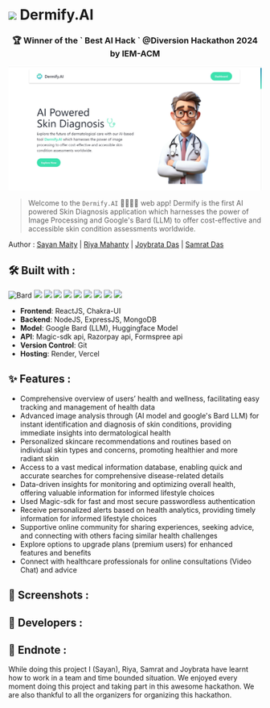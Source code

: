 # <img src = "https://media3.giphy.com/media/v1.Y2lkPTc5MGI3NjExODJ3YWRuajZ1d2pydm0zaW44bW1qMmF2eHlleW1peGt5ejhrMjJkYSZlcD12MV9pbnRlcm5hbF9naWZfYnlfaWQmY3Q9cw/kU4mcmHfmV7YhuIj6J/giphy.gif" width="45"> Dermify.AI

<h3 align="center">
  🏆 Winner of the ` Best AI Hack ` @Diversion Hackathon 2024 by IEM-ACM
</h3>


<p align="center">
  <img src="./client/src/assets/readmeImages/banner.jpg" alt="banner">
</p>

> Welcome to the  ``` Dermify.AI ``` 👨🏻‍⚕️💉 web app! Dermify is the first AI powered Skin Diagnosis application which harnesses the power of Image Processing and Google's Bard (LLM) to offer cost-effective and accessible skin condition assessments worldwide.

Author : [Sayan Maity](https://github.com/Sayan-Maity) | [Riya Mahanty](https://github.com/riyamahantyyy) | [Joybrata Das](https://github.com/joyous4) |  [Samrat Das](https://github.com/das2Samrat)

## 🛠️ Built with :
![Bard](https://neuron.infura-ipfs.io/ipfs/QmTwgwYJV5bx3wnvZAVRUP9a9tVGT58pFeycvhMWhrgkGF) <img src="https://img.shields.io/badge/reactjs%20-%23333.svg?&style=for-the-badge&logo=react&logoColor=%2361DAFB"/> <img src="https://img.shields.io/badge/chakraui%20-%31BB.svg?&style=for-the-badge&logo=chakraui&logoColor=white"/> <img src="https://img.shields.io/badge/razorpay%20-%23008CDD.svg?&style=for-the-badge&logo=razorpay&logoColor=white"/> <img src="https://img.shields.io/badge/nodejs%20-%23339933.svg?&style=for-the-badge&logo=nodedotjs&logoColor=white"/> <img src="https://img.shields.io/badge/expressjs%20-%23000000.svg?&style=for-the-badge&logo=express&logoColor=white"/> <img src="https://img.shields.io/badge/mongodb%20-%2347A248.svg?&style=for-the-badge&logo=mongodb&logoColor=white"/> <img src="https://img.shields.io/badge/vercel%20-%23000000.svg?&style=for-the-badge&logo=vercel&logoColor=white"/> <img src="https://img.shields.io/badge/render%20-%2346E3B7.svg?&style=for-the-badge&logo=render&logoColor=white"/> <img src="https://img.shields.io/badge/huggingface%20-yellow.svg?&style=for-the-badge&logo=huggingface&logoColor=white"/> 

- **Frontend**: ReactJS, Chakra-UI
- **Backend**: NodeJS, ExpressJS, MongoDB
- **Model**: Google Bard (LLM), Huggingface Model
- **API**: Magic-sdk api, Razorpay api, Formspree api
- **Version Control**: Git
- **Hosting**: Render, Vercel

 ## ✨ Features :
 - Comprehensive overview of users’ health and wellness, facilitating easy tracking and management of health data
 - Advanced image analysis through (AI model and google's Bard LLM) for instant identification and diagnosis of skin conditions, providing immediate insights into dermatological health
 - Personalized skincare recommendations and routines based on individual skin types and concerns, promoting healthier and more radiant skin
 - Access to a vast medical information database, enabling quick and accurate searches for comprehensive disease-related details
 - Data-driven insights for monitoring and optimizing overall health, offering valuable information for informed lifestyle choices
 - Used Magic-sdk for fast and most secure passwordless authentication
 - Receive personalized alerts based on health analytics, providing timely information for informed lifestyle choices
 - Supportive online community for sharing experiences, seeking advice, and connecting with others facing similar health challenges
 - Explore options to upgrade plans (premium users) for enhanced features and benefits
 - Connect with healthcare professionals for online consultations (Video Chat) and advice

## 📸 Screenshots :

## 📸 Developers :

## 📝 Endnote :
 While doing this project I (Sayan), Riya, Samrat and Joybrata have learnt how to work in a team and time bounded situation. We enjoyed every moment doing this project and taking part in this awesome hackathon. We are also thankful to all the organizers for organizing this hackathon.
 

